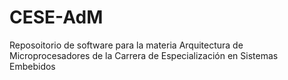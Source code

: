 # CESE-AdM
Reposoitorio de software para la materia Arquitectura de Microprocesadores de la Carrera de Especialización en Sistemas Embebidos
